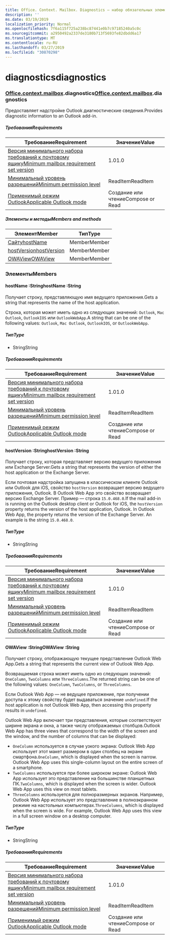 ```yaml
---
title: Office. Context. Mailbox. Diagnostics — набор обязательных элементов 1,6
description: ''
ms.date: 03/19/2019
localization_priority: Normal
ms.openlocfilehash: 7f6a115f725a238bc87441e0b7c97185240a5c0c
ms.sourcegitcommit: a2950492a2337de3180b713f5693fe82dbdd6a17
ms.translationtype: MT
ms.contentlocale: ru-RU
ms.lasthandoff: 03/27/2019
ms.locfileid: "30870298"
---
```

# <a name="diagnostics"></a><span data-ttu-id="c2ef6-102">diagnostics</span><span class="sxs-lookup"><span data-stu-id="c2ef6-102">diagnostics</span></span>

### <a name="officeofficemdcontextofficecontextmdmailboxofficecontextmailboxmddiagnostics"></a><span data-ttu-id="c2ef6-103">[Office](Office.md)[.context](Office.context.md)[.mailbox](Office.context.mailbox.md).diagnostics</span><span class="sxs-lookup"><span data-stu-id="c2ef6-103">[Office](Office.md)[.context](Office.context.md)[.mailbox](Office.context.mailbox.md).diagnostics</span></span>

<span data-ttu-id="c2ef6-104">Предоставляет надстройке Outlook диагностические сведения.</span><span class="sxs-lookup"><span data-stu-id="c2ef6-104">Provides diagnostic information to an Outlook add-in.</span></span>

##### <a name="requirements"></a><span data-ttu-id="c2ef6-105">Требования</span><span class="sxs-lookup"><span data-stu-id="c2ef6-105">Requirements</span></span>

|<span data-ttu-id="c2ef6-106">Требование</span><span class="sxs-lookup"><span data-stu-id="c2ef6-106">Requirement</span></span>| <span data-ttu-id="c2ef6-107">Значение</span><span class="sxs-lookup"><span data-stu-id="c2ef6-107">Value</span></span>|
|---|---|
|[<span data-ttu-id="c2ef6-108">Версия минимального набора требований к почтовому ящику</span><span class="sxs-lookup"><span data-stu-id="c2ef6-108">Minimum mailbox requirement set version</span></span>](/office/dev/add-ins/reference/requirement-sets/outlook-api-requirement-sets)| <span data-ttu-id="c2ef6-109">1.0</span><span class="sxs-lookup"><span data-stu-id="c2ef6-109">1.0</span></span>|
|[<span data-ttu-id="c2ef6-110">Минимальный уровень разрешений</span><span class="sxs-lookup"><span data-stu-id="c2ef6-110">Minimum permission level</span></span>](/outlook/add-ins/understanding-outlook-add-in-permissions)| <span data-ttu-id="c2ef6-111">ReadItem</span><span class="sxs-lookup"><span data-stu-id="c2ef6-111">ReadItem</span></span>|
|[<span data-ttu-id="c2ef6-112">Применимый режим Outlook</span><span class="sxs-lookup"><span data-stu-id="c2ef6-112">Applicable Outlook mode</span></span>](/outlook/add-ins/#extension-points)| <span data-ttu-id="c2ef6-113">Создание или чтение</span><span class="sxs-lookup"><span data-stu-id="c2ef6-113">Compose or Read</span></span>|

##### <a name="members-and-methods"></a><span data-ttu-id="c2ef6-114">Элементы и методы</span><span class="sxs-lookup"><span data-stu-id="c2ef6-114">Members and methods</span></span>

| <span data-ttu-id="c2ef6-115">Элемент</span><span class="sxs-lookup"><span data-stu-id="c2ef6-115">Member</span></span> | <span data-ttu-id="c2ef6-116">Тип</span><span class="sxs-lookup"><span data-stu-id="c2ef6-116">Type</span></span> |
|--------|------|
| [<span data-ttu-id="c2ef6-117">Сайту</span><span class="sxs-lookup"><span data-stu-id="c2ef6-117">hostName</span></span>](#hostname-string) | <span data-ttu-id="c2ef6-118">Member</span><span class="sxs-lookup"><span data-stu-id="c2ef6-118">Member</span></span> |
| [<span data-ttu-id="c2ef6-119">hostVersion</span><span class="sxs-lookup"><span data-stu-id="c2ef6-119">hostVersion</span></span>](#hostversion-string) | <span data-ttu-id="c2ef6-120">Member</span><span class="sxs-lookup"><span data-stu-id="c2ef6-120">Member</span></span> |
| [<span data-ttu-id="c2ef6-121">OWAView</span><span class="sxs-lookup"><span data-stu-id="c2ef6-121">OWAView</span></span>](#owaview-string) | <span data-ttu-id="c2ef6-122">Member</span><span class="sxs-lookup"><span data-stu-id="c2ef6-122">Member</span></span> |

### <a name="members"></a><span data-ttu-id="c2ef6-123">Элементы</span><span class="sxs-lookup"><span data-stu-id="c2ef6-123">Members</span></span>

####  <a name="hostname-string"></a><span data-ttu-id="c2ef6-124">hostName :String</span><span class="sxs-lookup"><span data-stu-id="c2ef6-124">hostName :String</span></span>

<span data-ttu-id="c2ef6-125">Получает строку, представляющую имя ведущего приложения.</span><span class="sxs-lookup"><span data-stu-id="c2ef6-125">Gets a string that represents the name of the host application.</span></span>

<span data-ttu-id="c2ef6-126">Строка, которая может иметь одно из следующих значений: `Outlook`, `Mac Outlook`, `OutlookIOS` или `OutlookWebApp`.</span><span class="sxs-lookup"><span data-stu-id="c2ef6-126">A string that can be one of the following values: `Outlook`, `Mac Outlook`, `OutlookIOS`, or `OutlookWebApp`.</span></span>

##### <a name="type"></a><span data-ttu-id="c2ef6-127">Тип</span><span class="sxs-lookup"><span data-stu-id="c2ef6-127">Type</span></span>

*   <span data-ttu-id="c2ef6-128">String</span><span class="sxs-lookup"><span data-stu-id="c2ef6-128">String</span></span>

##### <a name="requirements"></a><span data-ttu-id="c2ef6-129">Требования</span><span class="sxs-lookup"><span data-stu-id="c2ef6-129">Requirements</span></span>

|<span data-ttu-id="c2ef6-130">Требование</span><span class="sxs-lookup"><span data-stu-id="c2ef6-130">Requirement</span></span>| <span data-ttu-id="c2ef6-131">Значение</span><span class="sxs-lookup"><span data-stu-id="c2ef6-131">Value</span></span>|
|---|---|
|[<span data-ttu-id="c2ef6-132">Версия минимального набора требований к почтовому ящику</span><span class="sxs-lookup"><span data-stu-id="c2ef6-132">Minimum mailbox requirement set version</span></span>](/office/dev/add-ins/reference/requirement-sets/outlook-api-requirement-sets)| <span data-ttu-id="c2ef6-133">1.0</span><span class="sxs-lookup"><span data-stu-id="c2ef6-133">1.0</span></span>|
|[<span data-ttu-id="c2ef6-134">Минимальный уровень разрешений</span><span class="sxs-lookup"><span data-stu-id="c2ef6-134">Minimum permission level</span></span>](/outlook/add-ins/understanding-outlook-add-in-permissions)| <span data-ttu-id="c2ef6-135">ReadItem</span><span class="sxs-lookup"><span data-stu-id="c2ef6-135">ReadItem</span></span>|
|[<span data-ttu-id="c2ef6-136">Применимый режим Outlook</span><span class="sxs-lookup"><span data-stu-id="c2ef6-136">Applicable Outlook mode</span></span>](/outlook/add-ins/#extension-points)| <span data-ttu-id="c2ef6-137">Создание или чтение</span><span class="sxs-lookup"><span data-stu-id="c2ef6-137">Compose or Read</span></span>|

####  <a name="hostversion-string"></a><span data-ttu-id="c2ef6-138">hostVersion :String</span><span class="sxs-lookup"><span data-stu-id="c2ef6-138">hostVersion :String</span></span>

<span data-ttu-id="c2ef6-139">Получает строку, которая представляет версию ведущего приложения или Exchange Server.</span><span class="sxs-lookup"><span data-stu-id="c2ef6-139">Gets a string that represents the version of either the host application or the Exchange Server.</span></span>

<span data-ttu-id="c2ef6-p101">Если почтовая надстройка запущена в классическом клиенте Outlook или Outlook для iOS, свойство `hostVersion` возвращает версию ведущего приложения, Outlook. В Outlook Web App это свойство возвращает версию Exchange Server. Пример — строка `15.0.468.0`.</span><span class="sxs-lookup"><span data-stu-id="c2ef6-p101">If the mail add-in is running on the Outlook desktop client or Outlook for iOS, the `hostVersion` property returns the version of the host application, Outlook. In Outlook Web App, the property returns the version of the Exchange Server. An example is the string `15.0.468.0`.</span></span>

##### <a name="type"></a><span data-ttu-id="c2ef6-143">Тип</span><span class="sxs-lookup"><span data-stu-id="c2ef6-143">Type</span></span>

*   <span data-ttu-id="c2ef6-144">String</span><span class="sxs-lookup"><span data-stu-id="c2ef6-144">String</span></span>

##### <a name="requirements"></a><span data-ttu-id="c2ef6-145">Требования</span><span class="sxs-lookup"><span data-stu-id="c2ef6-145">Requirements</span></span>

|<span data-ttu-id="c2ef6-146">Требование</span><span class="sxs-lookup"><span data-stu-id="c2ef6-146">Requirement</span></span>| <span data-ttu-id="c2ef6-147">Значение</span><span class="sxs-lookup"><span data-stu-id="c2ef6-147">Value</span></span>|
|---|---|
|[<span data-ttu-id="c2ef6-148">Версия минимального набора требований к почтовому ящику</span><span class="sxs-lookup"><span data-stu-id="c2ef6-148">Minimum mailbox requirement set version</span></span>](/office/dev/add-ins/reference/requirement-sets/outlook-api-requirement-sets)| <span data-ttu-id="c2ef6-149">1.0</span><span class="sxs-lookup"><span data-stu-id="c2ef6-149">1.0</span></span>|
|[<span data-ttu-id="c2ef6-150">Минимальный уровень разрешений</span><span class="sxs-lookup"><span data-stu-id="c2ef6-150">Minimum permission level</span></span>](/outlook/add-ins/understanding-outlook-add-in-permissions)| <span data-ttu-id="c2ef6-151">ReadItem</span><span class="sxs-lookup"><span data-stu-id="c2ef6-151">ReadItem</span></span>|
|[<span data-ttu-id="c2ef6-152">Применимый режим Outlook</span><span class="sxs-lookup"><span data-stu-id="c2ef6-152">Applicable Outlook mode</span></span>](/outlook/add-ins/#extension-points)| <span data-ttu-id="c2ef6-153">Создание или чтение</span><span class="sxs-lookup"><span data-stu-id="c2ef6-153">Compose or Read</span></span>|

####  <a name="owaview-string"></a><span data-ttu-id="c2ef6-154">OWAView :String</span><span class="sxs-lookup"><span data-stu-id="c2ef6-154">OWAView :String</span></span>

<span data-ttu-id="c2ef6-155">Получает строку, отображающую текущее представление Outlook Web App.</span><span class="sxs-lookup"><span data-stu-id="c2ef6-155">Gets a string that represents the current view of Outlook Web App.</span></span>

<span data-ttu-id="c2ef6-156">Возвращаемая строка может иметь одно из следующих значений: `OneColumn`, `TwoColumns` или `ThreeColumns`.</span><span class="sxs-lookup"><span data-stu-id="c2ef6-156">The returned string can be one of the following values: `OneColumn`, `TwoColumns`, or `ThreeColumns`.</span></span>

<span data-ttu-id="c2ef6-157">Если Outlook Web App — не ведущее приложение, при получении доступа к этому свойству будет выдаваться значение `undefined`.</span><span class="sxs-lookup"><span data-stu-id="c2ef6-157">If the host application is not Outlook Web App, then accessing this property results in `undefined`.</span></span>

<span data-ttu-id="c2ef6-158">Outlook Web App включает три представления, которые соответствуют ширине экрана и окна, а также числу отображаемых столбцов.</span><span class="sxs-lookup"><span data-stu-id="c2ef6-158">Outlook Web App has three views that correspond to the width of the screen and the window, and the number of columns that can be displayed:</span></span>

*   <span data-ttu-id="c2ef6-p102">`OneColumn` используется в случае узкого экрана: Outlook Web App использует этот макет размером в один столбец на экране смартфона.</span><span class="sxs-lookup"><span data-stu-id="c2ef6-p102">`OneColumn`, which is displayed when the screen is narrow. Outlook Web App uses this single-column layout on the entire screen of a smartphone.</span></span>
*   <span data-ttu-id="c2ef6-p103">`TwoColumns` используется при более широком экране: Outlook Web App использует это представление на большинстве планшетных ПК.</span><span class="sxs-lookup"><span data-stu-id="c2ef6-p103">`TwoColumns`, which is displayed when the screen is wider. Outlook Web App uses this view on most tablets.</span></span>
*   <span data-ttu-id="c2ef6-p104">`ThreeColumns` используется для полноразмерных экранов. Например, Outlook Web App использует это представление в полноэкранном режиме на настольных компьютерах.</span><span class="sxs-lookup"><span data-stu-id="c2ef6-p104">`ThreeColumns`, which is displayed when the screen is wide. For example, Outlook Web App uses this view in a full screen window on a desktop computer.</span></span>

##### <a name="type"></a><span data-ttu-id="c2ef6-165">Тип</span><span class="sxs-lookup"><span data-stu-id="c2ef6-165">Type</span></span>

*   <span data-ttu-id="c2ef6-166">String</span><span class="sxs-lookup"><span data-stu-id="c2ef6-166">String</span></span>

##### <a name="requirements"></a><span data-ttu-id="c2ef6-167">Требования</span><span class="sxs-lookup"><span data-stu-id="c2ef6-167">Requirements</span></span>

|<span data-ttu-id="c2ef6-168">Требование</span><span class="sxs-lookup"><span data-stu-id="c2ef6-168">Requirement</span></span>| <span data-ttu-id="c2ef6-169">Значение</span><span class="sxs-lookup"><span data-stu-id="c2ef6-169">Value</span></span>|
|---|---|
|[<span data-ttu-id="c2ef6-170">Версия минимального набора требований к почтовому ящику</span><span class="sxs-lookup"><span data-stu-id="c2ef6-170">Minimum mailbox requirement set version</span></span>](/office/dev/add-ins/reference/requirement-sets/outlook-api-requirement-sets)| <span data-ttu-id="c2ef6-171">1.0</span><span class="sxs-lookup"><span data-stu-id="c2ef6-171">1.0</span></span>|
|[<span data-ttu-id="c2ef6-172">Минимальный уровень разрешений</span><span class="sxs-lookup"><span data-stu-id="c2ef6-172">Minimum permission level</span></span>](/outlook/add-ins/understanding-outlook-add-in-permissions)| <span data-ttu-id="c2ef6-173">ReadItem</span><span class="sxs-lookup"><span data-stu-id="c2ef6-173">ReadItem</span></span>|
|[<span data-ttu-id="c2ef6-174">Применимый режим Outlook</span><span class="sxs-lookup"><span data-stu-id="c2ef6-174">Applicable Outlook mode</span></span>](/outlook/add-ins/#extension-points)| <span data-ttu-id="c2ef6-175">Создание или чтение</span><span class="sxs-lookup"><span data-stu-id="c2ef6-175">Compose or Read</span></span>|
